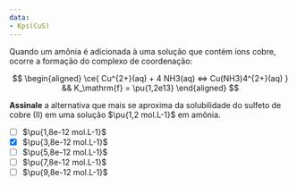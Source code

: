 ```yaml
---
data:
- Kps(CuS)
---
```


Quando um amônia é adicionada à uma solução que contém íons cobre, ocorre a formação do complexo de coordenação:

$$
\begin{aligned}
    \ce{ Cu^{2+}(aq) + 4 NH3(aq) <=> Cu(NH3)4^{2+}(aq) } && K_\mathrm{f} = \pu{1,2e13}
\end{aligned}
$$

**Assinale** a alternativa que mais se aproxima da solubilidade do sulfeto de cobre (II) em uma solução $\pu{1,2 mol.L-1}$ em amônia.

- [ ] $\pu{1,8e-12 mol.L-1}$
- [x] $\pu{3,8e-12 mol.L-1}$
- [ ] $\pu{5,8e-12 mol.L-1}$
- [ ] $\pu{7,8e-12 mol.L-1}$
- [ ] $\pu{9,8e-12 mol.L-1}$
